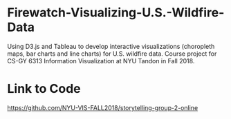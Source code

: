 # Firewatch-Visualizing-U.S.-Wildfire-Data
Using D3.js and Tableau to develop interactive visualizations (choropleth maps, bar charts and line charts) for U.S. wildfire data. Course project for CS-GY 6313 Information Visualization at NYU Tandon in Fall 2018.

# Link to Code
https://github.com/NYU-VIS-FALL2018/storytelling-group-2-online
